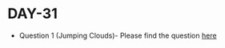 # DAY-31

* Question 1 (Jumping Clouds)- Please find the question [here](https://www.hackerrank.com/challenges/jumping-on-the-clouds-revisited/problem)